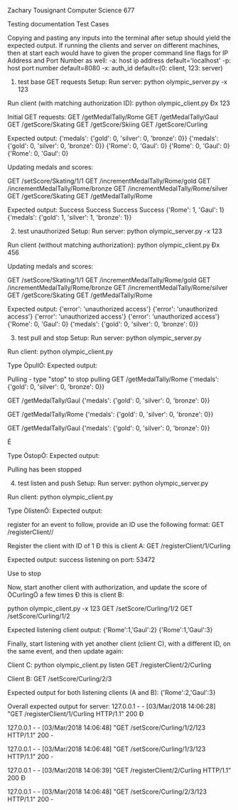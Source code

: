 Zachary Tousignant
Computer Science 677

Testing documentation
Test Cases

Copying and pasting any inputs into the terminal after setup should yield the expected output. If running the clients and server on different machines, then at start each would have to given the proper command line flags for IP Address and Port Number as well:
		-a: host ip address   			default='localhost'
		-p: host port number   		default=8080
		-x: auth_id     				default=(0: client, 123: server)


1) test base GET requests
Setup:
Run server:
python olympic_server.py -x 123

Run client (with matching authorization ID):
python olympic_client.py Ðx 123


Initial GET requests:
GET /getMedalTally/Rome
GET /getMedalTally/Gaul
GET /getScore/Skating
GET /getScore/Skiing
GET /getScore/Curling

Expected output:
{'medals': {'gold': 0, 'silver': 0, 'bronze': 0}}
{'medals': {'gold': 0, 'silver': 0, 'bronze': 0}}
{'Rome': 0, 'Gaul': 0}
{'Rome': 0, 'Gaul': 0}
{'Rome': 0, 'Gaul': 0}


Updating medals and scores:

GET /setScore/Skating/1/1
GET /incrementMedalTally/Rome/gold
GET /incrementMedalTally/Rome/bronze
GET /incrementMedalTally/Rome/silver
GET /getScore/Skating
GET /getMedalTally/Rome

Expected output:
Success
Success
Success
Success
{'Rome': 1, 'Gaul': 1}
{'medals': {'gold': 1, 'silver': 1, 'bronze': 1}}

2) test unauthorized
Setup:
Run server:
python olympic_server.py -x 123

Run client (without matching authorization):
python olympic_client.py Ðx 456


Updating medals and scores:

GET /setScore/Skating/1/1
GET /incrementMedalTally/Rome/gold
GET /incrementMedalTally/Rome/bronze
GET /incrementMedalTally/Rome/silver
GET /getScore/Skating
GET /getMedalTally/Rome

Expected output:
{'error': 'unauthorized access'}
{'error': 'unauthorized access'}
{'error': 'unauthorized access'}
{'error': 'unauthorized access'}
{'Rome': 0, 'Gaul': 0}
{'medals': {'gold': 0, 'silver': 0, 'bronze': 0}}


3) test pull and stop
Setup:
Run server:
python olympic_server.py 

Run client:
python olympic_client.py

Type ÒpullÓ:
Expected output:

Pulling - type "stop" to stop pulling
GET /getMedalTally/Rome
{'medals': {'gold': 0, 'silver': 0, 'bronze': 0}}

GET /getMedalTally/Gaul
{'medals': {'gold': 0, 'silver': 0, 'bronze': 0}}



GET /getMedalTally/Rome
{'medals': {'gold': 0, 'silver': 0, 'bronze': 0}}

GET /getMedalTally/Gaul
{'medals': {'gold': 0, 'silver': 0, 'bronze': 0}}

É

Type ÒstopÓ:
Expected output:

Pulling has been stopped

4) test listen and push
Setup:
Run server:
python olympic_server.py 

Run client:
python olympic_client.py

Type ÒlistenÓ:
Expected output:

register for an event to follow, provide an ID
use the following format: GET /registerClient/<ID>/<eventName>

Register the client with ID of 1 Ð this is client A:
GET /registerClient/1/Curling

Expected output:
success
listening on port: 53472

Use <Ctrl-C> to stop

Now, start another client with authorization, and update the score of ÒCurlingÓ a few times Ð this is client B:

python olympic_client.py -x 123
GET /setScore/Curling/1/2
GET /setScore/Curling/1/2

Expected listening client output:
{'Rome':1,'Gaul':2}
{'Rome':1,'Gaul':3}

Finally, start listening with yet another client  (client C), with a different ID, on the same event, and then update again:

Client C:
python olympic_client.py
listen
GET /registerClient/2/Curling

Client B:
GET /setScore/Curling/2/3

Expected output  for both listening clients (A and B):
{'Rome':2,'Gaul':3}

Overall expected output for server:
127.0.0.1 - - [03/Mar/2018 14:06:28] "GET /registerClient/1/Curling 
HTTP/1.1" 200 Ð

127.0.0.1 - - [03/Mar/2018 14:06:48] "GET /setScore/Curling/1/2/123 HTTP/1.1" 200 -

127.0.0.1 - - [03/Mar/2018 14:06:48] "GET /setScore/Curling/1/3/123 HTTP/1.1" 200 -

127.0.0.1 - - [03/Mar/2018 14:06:39] "GET /registerClient/2/Curling HTTP/1.1" 200 Ð

127.0.0.1 - - [03/Mar/2018 14:06:48] "GET /setScore/Curling/2/3/123 HTTP/1.1" 200 -




